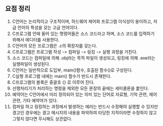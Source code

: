 ## 요점 정리
1. C언어는 논리적이고 구조적이며, 하드웨어 제어와 프로그램 이식성이 용이하고, 저급 언어의 특성을 갖는 고급 언어이다.
2. C프로그램 안에 들어 있는 명령어들은 소스 코드라고 하며, 소스 코드를 입력하기 위해서 에디터를 사용한다.
3. C언어의 모든 프로그램은 .c의 확장자를 갖는다.
4. C프로그램은 프로그램 작성 -> 컴파일 -> 링킹 -> 실행 과정을 거친다.
5. 소스 코드는 컴파일에 의해 .obj라는 목적 파일이 생성되고, 링킹에 의해 .exe라는 실행파일이 생성된다.
6. C언어는 일반적으로 도입부, main()함수, 호출된 함수()로 구성된다.
7. C실행 프로그램 내에는 main() 함수가 반드시 존재한다.
8. C프로그램의 블록은 중괄호 {} 로 이루어 진다.
9. 선행처리기가 처리하는 명령을 제외한 모든 문장의 끝에는 세미콜론을 붙인다.
10. 예약어는 C언어에서 미리 정의되어 있는 의미 있는 단어로 자료형, 기억 관련, 제어 관련, 기타 예약어가 있다.
11. 컴파일 하고 링킹하는 과정에서 발생하는 에러는 반드시 수정해야 실행할 수 있지만 경고인 경우에는 경고 메시지의 내용을 파악하여 타당한 지적이라면 수정하지 않고 그렇지 않다면 무시해도 상관없다.
